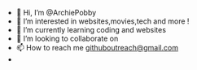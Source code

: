 - 👋 Hi, I’m @ArchiePobby
- 👀 I’m interested in websites,movies,tech and more !
- 🌱 I’m currently learning coding and websites
- 💞️ I’m looking to collaborate on 
- 📫 How to reach me  githuboutreach@gmail.com
- 
<!---
ArchiePobby/ArchiePobby is a ✨ special ✨ repository because its `README.md` (this file) appears on your GitHub profile.
You can click the Preview link to take a look at your changes.
--->
